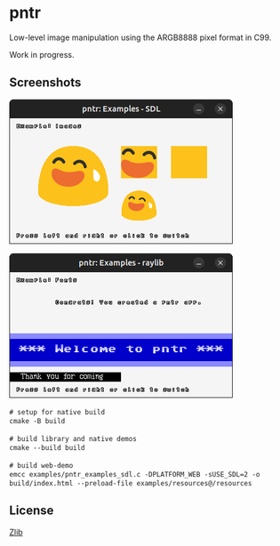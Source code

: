 # pntr

Low-level image manipulation using the ARGB8888 pixel format in C99.

Work in progress.

## Screenshots

![pntr: Examples - SDL Screenshot](examples/pntr_examples_sdl.png)

![pntr: Examples - raylib Screenshot](examples/pntr_examples_raylib.png)

```
# setup for native build
cmake -B build

# build library and native demos
cmake --build build

# build web-demo
emcc examples/pntr_examples_sdl.c -DPLATFORM_WEB -sUSE_SDL=2 -o build/index.html --preload-file examples/resources@/resources
```


## License

[Zlib](LICENSE)
